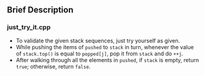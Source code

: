 ## Brief Description

### just_try_it.cpp

* To validate the given stack sequences, just try yourself as given.
* While pushing the items of `pushed` to `stack` in turn, whenever the value of `stack.top()` is equal to `popped[j]`, pop it from `stack` and do `++j`.
* After walking through all the elements in `pushed`, if `stack` is empty, return `true`; otherwise, return `false`.